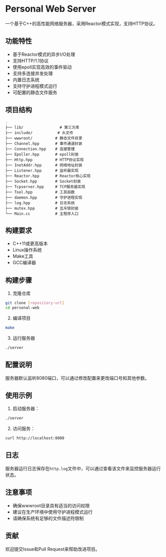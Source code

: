 # Personal Web Server

一个基于C++的高性能网络服务器，采用Reactor模式实现，支持HTTP协议。

## 功能特性

- 基于Reactor模式的异步I/O处理
- 支持HTTP/1.1协议
- 使用epoll实现高效的事件驱动
- 支持多连接并发处理
- 内置日志系统
- 支持守护进程模式运行
- 可配置的静态文件服务

## 项目结构

```
.
├── lib/                # 第三方库
├── include/           # 头文件
├── wwwroot/          # 静态文件目录
├── Channel.hpp       # 事件通道封装
├── Connection.hpp    # 连接管理
├── Epoller.hpp       # epoll封装
├── Http.hpp          # HTTP协议实现
├── InetAddr.hpp      # 网络地址封装
├── Listener.hpp      # 监听器实现
├── Reactor.hpp       # Reactor核心实现
├── Socket.hpp        # Socket封装
├── Tcpserver.hpp     # TCP服务器实现
├── Tool.hpp          # 工具函数
├── daemon.hpp        # 守护进程实现
├── log.hpp           # 日志系统
├── mutex.hpp         # 互斥锁封装
└── Main.cc           # 主程序入口
```

## 构建要求

- C++11或更高版本
- Linux操作系统
- Make工具
- GCC编译器

## 构建步骤

1. 克隆仓库
```bash
git clone [repository-url]
cd personal-web
```

2. 编译项目
```bash
make
```

3. 运行服务器
```bash
./server
```

## 配置说明

服务器默认监听8080端口，可以通过修改配置来更改端口号和其他参数。

## 使用示例

1. 启动服务器：
```bash
./server
```

2. 访问服务：
```bash
curl http://localhost:8080
```

## 日志

服务器运行日志保存在`http.log`文件中，可以通过查看该文件来监控服务器运行状态。

## 注意事项

- 确保wwwroot目录具有适当的访问权限
- 建议在生产环境中使用守护进程模式运行
- 请确保系统有足够的文件描述符限制


## 贡献

欢迎提交Issue和Pull Request来帮助改进项目。 